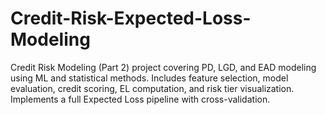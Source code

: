 # Credit-Risk-Expected-Loss-Modeling
Credit Risk Modeling (Part 2) project covering PD, LGD, and EAD modeling using ML and statistical methods. Includes feature selection, model evaluation, credit scoring, EL computation, and risk tier visualization. Implements a full Expected Loss pipeline with cross-validation.
